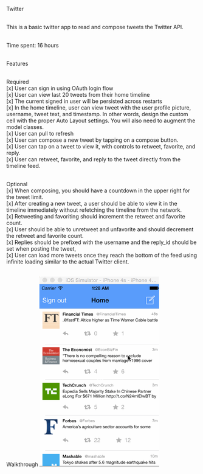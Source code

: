 Twitter<br/><br/>

This is a basic twitter app to read and compose tweets the Twitter API.<br/><br/>

Time spent: 16 hours<br/><br/>

Features<br/><br/>

Required<br/>
[x] User can sign in using OAuth login flow<br/>
[x] User can view last 20 tweets from their home timeline<br/>
[x] The current signed in user will be persisted across restarts<br/>
[x] In the home timeline, user can view tweet with the user profile picture, username, tweet text, and timestamp. In other words, design the custom cell with the proper Auto Layout settings. You will also need to augment the model classes.<br/>
[x] User can pull to refresh<br/>
[x] User can compose a new tweet by tapping on a compose button.<br/>
[x] User can tap on a tweet to view it, with controls to retweet, favorite, and reply.<br/>
[x] User can retweet, favorite, and reply to the tweet directly from the timeline feed.<br/><br/>

Optional<br/>
[x] When composing, you should have a countdown in the upper right for the tweet limit.<br/>
[x] After creating a new tweet, a user should be able to view it in the timeline immediately without refetching the timeline from the network.<br/>
[x] Retweeting and favoriting should increment the retweet and favorite count.<br/>
[x] User should be able to unretweet and unfavorite and should decrement the retweet and favorite count.<br/>
[x] Replies should be prefixed with the username and the reply_id should be set when posting the tweet,<br/>
[x] User can load more tweets once they reach the bottom of the feed using infinite loading similar to the actual Twitter client.<br/><br/>

Walkthrough
![alt tag](https://github.com/rohitcj/Twitter/blob/master/TwitterDemo.gif)

